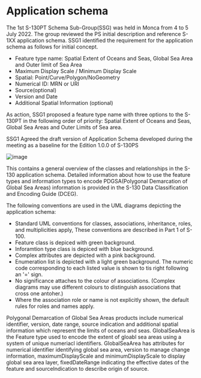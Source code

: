# Application schema

The 1st S-130PT Schema Sub-Group(SSG) was held in Monca from 4 to 5 July 2022. 
The group reviewed the PS initial description and reference S-1XX application schema. 
SSG1 identified the requirement for the application schema as follows for initial concept. 

  - Feature type name: Spatial Extent of Oceans and Seas, Global Sea Area and Outer limit of Sea Area
  - Maximum Display Scale / Minimum Display Scale
  - Spatial: Point/Curve/Polygon/NoGeometry
  - Numerical ID: MRN or URI
  - Source(optional)
  - Version and Date
  - Additional Spatial Information (optional)

As action, SSG1 proposed a feature type name with three options to the S-130PT in the following order of priority: Spatial Extent of Oceans and Seas, Global Sea Areas and Outer Limits of Sea area.

SSG1 Agreed the draft version of Application Schema developed during the meeting as a baseline for the Edition 1.0.0 of S-130PS

![image](https://user-images.githubusercontent.com/77085220/189904967-629fbaad-15fa-4afe-b9e9-ab5aa3c94bcf.png)

This contains a general overview of the classes and relationships in the S-130 application schema. Detailed information about how to use the feature types and information types to encode PDGSA(Polygonal Demarcation of Global Sea Areas) information is provided in the S-130 Data Classification and Encoding Guide (DCEG).

The following conventions are used in the UML diagrams depicting the application schema:
  - Standard UML conventions for classes, associations, inheritance, roles, and multiplicities apply, These conventions are described in Part 1 of S-100.
  - Feature class is depiced with green background.
  - Inforamtion type class is depiced with blue background.
  - Complex attributes are depicted with a pink background.
  - Enumeration list is depicted with a light green background. The numeric code corresponding to each listed value is shown to tis right following an '=' sign.
  - No significance attaches to the colour of associations. (Complex diagrams may use different colours to distinguish associations that cross one antoher.)
  - Where the association role or name is not explicitly shown, the default rules for roles and names apply. 
  
Polygonal Demarcation of Global Sea Areas products include numerical identifier, version, date range, source indication and additional spatial information which represent the limits of oceans and seas. GlobalSeaArea is the Feature type used to encode the extent of gloabl sea areas using a system of unique numeriacl identifiers. GlobalSeaArea has attributes for numerical identifier identifying global sea area, version to manage change information, maximumDisplayScale and minimumDisplayScale to display global sea area layer, fixedDateRange indicating the effective dates of the feature and sourceIndication to describe origin of source. 

